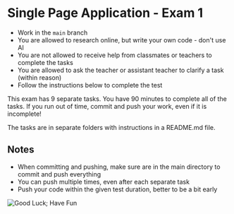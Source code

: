 # Single Page Application - Exam 1

- Work in the `main` branch
- You are allowed to research online, but write your own code - don't use AI
- You are not allowed to receive help from classmates or teachers to complete the tasks
- You are allowed to ask the teacher or assistant teacher to clarify a task (within reason)
- Follow the instructions below to complete the test

This exam has 9 separate tasks. You have 90 minutes to complete all of the tasks. If you run out of time, commit and push your work, even if it is incomplete!

The tasks are in separate folders with instructions in a README.md file.

## Notes

- When committing and pushing, make sure are in the main directory to commit and push everything
- You can push multiple times, even after each separate task
- Push your code within the given test duration, better to be a bit early

![Good Luck; Have Fun](https://img.shields.io/badge/Best_wishes-Teaching_team-red.svg)
